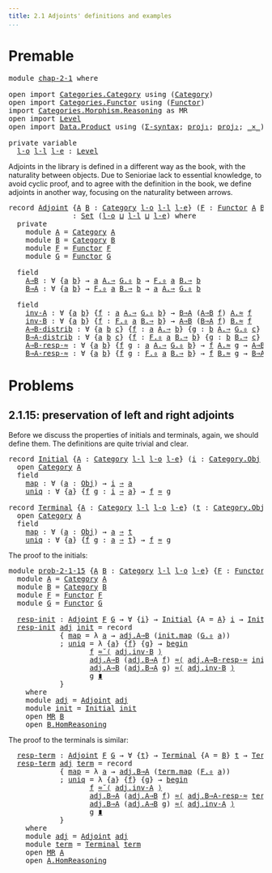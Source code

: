 ```yaml
---
title: 2.1 Adjoints' definitions and examples
...
```


# Premable

<pre class="Agda"><a id="76" class="Keyword">module</a> <a id="83" href="chap-2-1.html" class="Module">chap-2-1</a> <a id="92" class="Keyword">where</a>

<a id="99" class="Keyword">open</a> <a id="104" class="Keyword">import</a> <a id="111" href="Categories.Category.html" class="Module">Categories.Category</a> <a id="131" class="Keyword">using</a> <a id="137" class="Symbol">(</a><a id="138" href="Categories.Category.Core.html#442" class="Record">Category</a><a id="146" class="Symbol">)</a>
<a id="148" class="Keyword">open</a> <a id="153" class="Keyword">import</a> <a id="160" href="Categories.Functor.html" class="Module">Categories.Functor</a> <a id="179" class="Keyword">using</a> <a id="185" class="Symbol">(</a><a id="186" href="Categories.Functor.Core.html#248" class="Record">Functor</a><a id="193" class="Symbol">)</a>
<a id="195" class="Keyword">import</a> <a id="202" href="Categories.Morphism.Reasoning.html" class="Module">Categories.Morphism.Reasoning</a> <a id="232" class="Symbol">as</a> <a id="235" class="Module">MR</a>
<a id="238" class="Keyword">open</a> <a id="243" class="Keyword">import</a> <a id="250" href="Level.html" class="Module">Level</a>
<a id="256" class="Keyword">open</a> <a id="261" class="Keyword">import</a> <a id="268" href="Data.Product.html" class="Module">Data.Product</a> <a id="281" class="Keyword">using</a> <a id="287" class="Symbol">(</a><a id="288" href="Data.Product.html#916" class="Function">Σ-syntax</a><a id="296" class="Symbol">;</a> <a id="298" href="Agda.Builtin.Sigma.html#252" class="Field">proj₁</a><a id="303" class="Symbol">;</a> <a id="305" href="Agda.Builtin.Sigma.html#264" class="Field">proj₂</a><a id="310" class="Symbol">;</a> <a id="312" href="Data.Product.html#1167" class="Function Operator">_×_</a><a id="315" class="Symbol">)</a> <a id="317" class="Keyword">renaming</a> <a id="326" class="Symbol">(</a><a id="327" href="Agda.Builtin.Sigma.html#236" class="InductiveConstructor Operator">_,_</a> <a id="331" class="Symbol">to</a> <a id="334" class="InductiveConstructor Operator">⟨_,_⟩</a><a id="339" class="Symbol">)</a>

<a id="342" class="Keyword">private</a> <a id="350" class="Keyword">variable</a>
  <a id="361" href="chap-2-1.html#361" class="Generalizable">l-o</a> <a id="365" href="chap-2-1.html#365" class="Generalizable">l-l</a> <a id="369" href="chap-2-1.html#369" class="Generalizable">l-e</a> <a id="373" class="Symbol">:</a> <a id="375" href="Agda.Primitive.html#597" class="Postulate">Level</a>
</pre>
Adjoints in the library is defined in a different way as the book,
with the naturality between objects.
Due to Senioriae lack to essential knowledge, to avoid cyclic proof,
and to agree with the definition in the book,
we define adjoints in another way, focusing on the naturality between arrows.

<pre class="Agda"><a id="692" class="Keyword">record</a> <a id="Adjoint"></a><a id="699" href="chap-2-1.html#699" class="Record">Adjoint</a> <a id="707" class="Symbol">{</a><a id="708" href="chap-2-1.html#708" class="Bound">A</a> <a id="710" href="chap-2-1.html#710" class="Bound">B</a> <a id="712" class="Symbol">:</a> <a id="714" href="Categories.Category.Core.html#442" class="Record">Category</a> <a id="723" href="chap-2-1.html#361" class="Generalizable">l-o</a> <a id="727" href="chap-2-1.html#365" class="Generalizable">l-l</a> <a id="731" href="chap-2-1.html#369" class="Generalizable">l-e</a><a id="734" class="Symbol">}</a> <a id="736" class="Symbol">(</a><a id="737" href="chap-2-1.html#737" class="Bound">F</a> <a id="739" class="Symbol">:</a> <a id="741" href="Categories.Functor.Core.html#248" class="Record">Functor</a> <a id="749" href="chap-2-1.html#708" class="Bound">A</a> <a id="751" href="chap-2-1.html#710" class="Bound">B</a><a id="752" class="Symbol">)</a> <a id="754" class="Symbol">(</a><a id="755" href="chap-2-1.html#755" class="Bound">G</a> <a id="757" class="Symbol">:</a> <a id="759" href="Categories.Functor.Core.html#248" class="Record">Functor</a> <a id="767" href="chap-2-1.html#710" class="Bound">B</a> <a id="769" href="chap-2-1.html#708" class="Bound">A</a><a id="770" class="Symbol">)</a>
               <a id="787" class="Symbol">:</a> <a id="789" href="Agda.Primitive.html#326" class="Primitive">Set</a> <a id="793" class="Symbol">(</a><a id="794" href="chap-2-1.html#723" class="Bound">l-o</a> <a id="798" href="Agda.Primitive.html#810" class="Primitive Operator">⊔</a> <a id="800" href="chap-2-1.html#727" class="Bound">l-l</a> <a id="804" href="Agda.Primitive.html#810" class="Primitive Operator">⊔</a> <a id="806" href="chap-2-1.html#731" class="Bound">l-e</a><a id="809" class="Symbol">)</a> <a id="811" class="Keyword">where</a>
  <a id="819" class="Keyword">private</a>
    <a id="831" class="Keyword">module</a> <a id="Adjoint.A"></a><a id="838" href="chap-2-1.html#838" class="Module">A</a> <a id="840" class="Symbol">=</a> <a id="842" href="Categories.Category.Core.html#442" class="Module">Category</a> <a id="851" href="chap-2-1.html#708" class="Bound">A</a>
    <a id="857" class="Keyword">module</a> <a id="Adjoint.B"></a><a id="864" href="chap-2-1.html#864" class="Module">B</a> <a id="866" class="Symbol">=</a> <a id="868" href="Categories.Category.Core.html#442" class="Module">Category</a> <a id="877" href="chap-2-1.html#710" class="Bound">B</a>
    <a id="883" class="Keyword">module</a> <a id="Adjoint.F"></a><a id="890" href="chap-2-1.html#890" class="Module">F</a> <a id="892" class="Symbol">=</a> <a id="894" href="Categories.Functor.Core.html#248" class="Module">Functor</a> <a id="902" href="chap-2-1.html#737" class="Bound">F</a>
    <a id="908" class="Keyword">module</a> <a id="Adjoint.G"></a><a id="915" href="chap-2-1.html#915" class="Module">G</a> <a id="917" class="Symbol">=</a> <a id="919" href="Categories.Functor.Core.html#248" class="Module">Functor</a> <a id="927" href="chap-2-1.html#755" class="Bound">G</a>

  <a id="932" class="Keyword">field</a>
    <a id="Adjoint.A⇒B"></a><a id="942" href="chap-2-1.html#942" class="Field">A⇒B</a> <a id="946" class="Symbol">:</a> <a id="948" class="Symbol">∀</a> <a id="950" class="Symbol">{</a><a id="951" href="chap-2-1.html#951" class="Bound">a</a> <a id="953" href="chap-2-1.html#953" class="Bound">b</a><a id="954" class="Symbol">}</a> <a id="956" class="Symbol">→</a> <a id="958" href="chap-2-1.html#951" class="Bound">a</a> <a id="960" href="Categories.Category.Core.html#575" class="Function Operator">A.⇒</a> <a id="964" href="Categories.Functor.Core.html#797" class="Function">G.₀</a> <a id="968" href="chap-2-1.html#953" class="Bound">b</a> <a id="970" class="Symbol">→</a> <a id="972" href="Categories.Functor.Core.html#797" class="Function">F.₀</a> <a id="976" href="chap-2-1.html#951" class="Bound">a</a> <a id="978" href="Categories.Category.Core.html#575" class="Function Operator">B.⇒</a> <a id="982" href="chap-2-1.html#953" class="Bound">b</a>
    <a id="Adjoint.B⇒A"></a><a id="988" href="chap-2-1.html#988" class="Field">B⇒A</a> <a id="992" class="Symbol">:</a> <a id="994" class="Symbol">∀</a> <a id="996" class="Symbol">{</a><a id="997" href="chap-2-1.html#997" class="Bound">a</a> <a id="999" href="chap-2-1.html#999" class="Bound">b</a><a id="1000" class="Symbol">}</a> <a id="1002" class="Symbol">→</a> <a id="1004" href="Categories.Functor.Core.html#797" class="Function">F.₀</a> <a id="1008" href="chap-2-1.html#997" class="Bound">a</a> <a id="1010" href="Categories.Category.Core.html#575" class="Function Operator">B.⇒</a> <a id="1014" href="chap-2-1.html#999" class="Bound">b</a> <a id="1016" class="Symbol">→</a> <a id="1018" href="chap-2-1.html#997" class="Bound">a</a> <a id="1020" href="Categories.Category.Core.html#575" class="Function Operator">A.⇒</a> <a id="1024" href="Categories.Functor.Core.html#797" class="Function">G.₀</a> <a id="1028" href="chap-2-1.html#999" class="Bound">b</a>

  <a id="1033" class="Keyword">field</a>
    <a id="Adjoint.inv-A"></a><a id="1043" href="chap-2-1.html#1043" class="Field">inv-A</a> <a id="1049" class="Symbol">:</a> <a id="1051" class="Symbol">∀</a> <a id="1053" class="Symbol">{</a><a id="1054" href="chap-2-1.html#1054" class="Bound">a</a> <a id="1056" href="chap-2-1.html#1056" class="Bound">b</a><a id="1057" class="Symbol">}</a> <a id="1059" class="Symbol">{</a><a id="1060" href="chap-2-1.html#1060" class="Bound">f</a> <a id="1062" class="Symbol">:</a> <a id="1064" href="chap-2-1.html#1054" class="Bound">a</a> <a id="1066" href="Categories.Category.Core.html#575" class="Function Operator">A.⇒</a> <a id="1070" href="Categories.Functor.Core.html#797" class="Function">G.₀</a> <a id="1074" href="chap-2-1.html#1056" class="Bound">b</a><a id="1075" class="Symbol">}</a> <a id="1077" class="Symbol">→</a> <a id="1079" href="chap-2-1.html#988" class="Field">B⇒A</a> <a id="1083" class="Symbol">(</a><a id="1084" href="chap-2-1.html#942" class="Field">A⇒B</a> <a id="1088" href="chap-2-1.html#1060" class="Bound">f</a><a id="1089" class="Symbol">)</a> <a id="1091" href="Categories.Category.Core.html#595" class="Function Operator">A.≈</a> <a id="1095" href="chap-2-1.html#1060" class="Bound">f</a>
    <a id="Adjoint.inv-B"></a><a id="1101" href="chap-2-1.html#1101" class="Field">inv-B</a> <a id="1107" class="Symbol">:</a> <a id="1109" class="Symbol">∀</a> <a id="1111" class="Symbol">{</a><a id="1112" href="chap-2-1.html#1112" class="Bound">a</a> <a id="1114" href="chap-2-1.html#1114" class="Bound">b</a><a id="1115" class="Symbol">}</a> <a id="1117" class="Symbol">{</a><a id="1118" href="chap-2-1.html#1118" class="Bound">f</a> <a id="1120" class="Symbol">:</a> <a id="1122" href="Categories.Functor.Core.html#797" class="Function">F.₀</a> <a id="1126" href="chap-2-1.html#1112" class="Bound">a</a> <a id="1128" href="Categories.Category.Core.html#575" class="Function Operator">B.⇒</a> <a id="1132" href="chap-2-1.html#1114" class="Bound">b</a><a id="1133" class="Symbol">}</a> <a id="1135" class="Symbol">→</a> <a id="1137" href="chap-2-1.html#942" class="Field">A⇒B</a> <a id="1141" class="Symbol">(</a><a id="1142" href="chap-2-1.html#988" class="Field">B⇒A</a> <a id="1146" href="chap-2-1.html#1118" class="Bound">f</a><a id="1147" class="Symbol">)</a> <a id="1149" href="Categories.Category.Core.html#595" class="Function Operator">B.≈</a> <a id="1153" href="chap-2-1.html#1118" class="Bound">f</a>
    <a id="Adjoint.A⇒B-distrib"></a><a id="1159" href="chap-2-1.html#1159" class="Field">A⇒B-distrib</a> <a id="1171" class="Symbol">:</a> <a id="1173" class="Symbol">∀</a> <a id="1175" class="Symbol">{</a><a id="1176" href="chap-2-1.html#1176" class="Bound">a</a> <a id="1178" href="chap-2-1.html#1178" class="Bound">b</a> <a id="1180" href="chap-2-1.html#1180" class="Bound">c</a><a id="1181" class="Symbol">}</a> <a id="1183" class="Symbol">{</a><a id="1184" href="chap-2-1.html#1184" class="Bound">f</a> <a id="1186" class="Symbol">:</a> <a id="1188" href="chap-2-1.html#1176" class="Bound">a</a> <a id="1190" href="Categories.Category.Core.html#575" class="Function Operator">A.⇒</a> <a id="1194" href="chap-2-1.html#1178" class="Bound">b</a><a id="1195" class="Symbol">}</a> <a id="1197" class="Symbol">{</a><a id="1198" href="chap-2-1.html#1198" class="Bound">g</a> <a id="1200" class="Symbol">:</a> <a id="1202" href="chap-2-1.html#1178" class="Bound">b</a> <a id="1204" href="Categories.Category.Core.html#575" class="Function Operator">A.⇒</a> <a id="1208" href="Categories.Functor.Core.html#797" class="Function">G.₀</a> <a id="1212" href="chap-2-1.html#1180" class="Bound">c</a><a id="1213" class="Symbol">}</a> <a id="1215" class="Symbol">→</a> <a id="1217" href="chap-2-1.html#942" class="Field">A⇒B</a> <a id="1221" class="Symbol">(</a><a id="1222" href="chap-2-1.html#1198" class="Bound">g</a> <a id="1224" href="Categories.Category.Core.html#656" class="Function Operator">A.∘</a> <a id="1228" href="chap-2-1.html#1184" class="Bound">f</a><a id="1229" class="Symbol">)</a> <a id="1231" href="Categories.Category.Core.html#595" class="Function Operator">B.≈</a> <a id="1235" href="chap-2-1.html#942" class="Field">A⇒B</a> <a id="1239" href="chap-2-1.html#1198" class="Bound">g</a> <a id="1241" href="Categories.Category.Core.html#656" class="Function Operator">B.∘</a> <a id="1245" href="Categories.Functor.Core.html#806" class="Function">F.₁</a> <a id="1249" href="chap-2-1.html#1184" class="Bound">f</a>
    <a id="Adjoint.B⇒A-distrib"></a><a id="1255" href="chap-2-1.html#1255" class="Field">B⇒A-distrib</a> <a id="1267" class="Symbol">:</a> <a id="1269" class="Symbol">∀</a> <a id="1271" class="Symbol">{</a><a id="1272" href="chap-2-1.html#1272" class="Bound">a</a> <a id="1274" href="chap-2-1.html#1274" class="Bound">b</a> <a id="1276" href="chap-2-1.html#1276" class="Bound">c</a><a id="1277" class="Symbol">}</a> <a id="1279" class="Symbol">{</a><a id="1280" href="chap-2-1.html#1280" class="Bound">f</a> <a id="1282" class="Symbol">:</a> <a id="1284" href="Categories.Functor.Core.html#797" class="Function">F.₀</a> <a id="1288" href="chap-2-1.html#1272" class="Bound">a</a> <a id="1290" href="Categories.Category.Core.html#575" class="Function Operator">B.⇒</a> <a id="1294" href="chap-2-1.html#1274" class="Bound">b</a><a id="1295" class="Symbol">}</a> <a id="1297" class="Symbol">{</a><a id="1298" href="chap-2-1.html#1298" class="Bound">g</a> <a id="1300" class="Symbol">:</a> <a id="1302" href="chap-2-1.html#1274" class="Bound">b</a> <a id="1304" href="Categories.Category.Core.html#575" class="Function Operator">B.⇒</a> <a id="1308" href="chap-2-1.html#1276" class="Bound">c</a><a id="1309" class="Symbol">}</a> <a id="1311" class="Symbol">→</a> <a id="1313" href="chap-2-1.html#988" class="Field">B⇒A</a> <a id="1317" class="Symbol">(</a><a id="1318" href="chap-2-1.html#1298" class="Bound">g</a> <a id="1320" href="Categories.Category.Core.html#656" class="Function Operator">B.∘</a> <a id="1324" href="chap-2-1.html#1280" class="Bound">f</a><a id="1325" class="Symbol">)</a> <a id="1327" href="Categories.Category.Core.html#595" class="Function Operator">A.≈</a> <a id="1331" href="Categories.Functor.Core.html#806" class="Function">G.₁</a> <a id="1335" href="chap-2-1.html#1298" class="Bound">g</a> <a id="1337" href="Categories.Category.Core.html#656" class="Function Operator">A.∘</a> <a id="1341" href="chap-2-1.html#988" class="Field">B⇒A</a> <a id="1345" href="chap-2-1.html#1280" class="Bound">f</a>
    <a id="Adjoint.A⇒B-resp-≈"></a><a id="1351" href="chap-2-1.html#1351" class="Field">A⇒B-resp-≈</a> <a id="1362" class="Symbol">:</a> <a id="1364" class="Symbol">∀</a> <a id="1366" class="Symbol">{</a><a id="1367" href="chap-2-1.html#1367" class="Bound">a</a> <a id="1369" href="chap-2-1.html#1369" class="Bound">b</a><a id="1370" class="Symbol">}</a> <a id="1372" class="Symbol">{</a><a id="1373" href="chap-2-1.html#1373" class="Bound">f</a> <a id="1375" href="chap-2-1.html#1375" class="Bound">g</a> <a id="1377" class="Symbol">:</a> <a id="1379" href="chap-2-1.html#1367" class="Bound">a</a> <a id="1381" href="Categories.Category.Core.html#575" class="Function Operator">A.⇒</a> <a id="1385" href="Categories.Functor.Core.html#797" class="Function">G.₀</a> <a id="1389" href="chap-2-1.html#1369" class="Bound">b</a><a id="1390" class="Symbol">}</a> <a id="1392" class="Symbol">→</a> <a id="1394" href="chap-2-1.html#1373" class="Bound">f</a> <a id="1396" href="Categories.Category.Core.html#595" class="Function Operator">A.≈</a> <a id="1400" href="chap-2-1.html#1375" class="Bound">g</a> <a id="1402" class="Symbol">→</a> <a id="1404" href="chap-2-1.html#942" class="Field">A⇒B</a> <a id="1408" href="chap-2-1.html#1373" class="Bound">f</a> <a id="1410" href="Categories.Category.Core.html#595" class="Function Operator">B.≈</a> <a id="1414" href="chap-2-1.html#942" class="Field">A⇒B</a> <a id="1418" href="chap-2-1.html#1375" class="Bound">g</a>
    <a id="Adjoint.B⇒A-resp-≈"></a><a id="1424" href="chap-2-1.html#1424" class="Field">B⇒A-resp-≈</a> <a id="1435" class="Symbol">:</a> <a id="1437" class="Symbol">∀</a> <a id="1439" class="Symbol">{</a><a id="1440" href="chap-2-1.html#1440" class="Bound">a</a> <a id="1442" href="chap-2-1.html#1442" class="Bound">b</a><a id="1443" class="Symbol">}</a> <a id="1445" class="Symbol">{</a><a id="1446" href="chap-2-1.html#1446" class="Bound">f</a> <a id="1448" href="chap-2-1.html#1448" class="Bound">g</a> <a id="1450" class="Symbol">:</a> <a id="1452" href="Categories.Functor.Core.html#797" class="Function">F.₀</a> <a id="1456" href="chap-2-1.html#1440" class="Bound">a</a> <a id="1458" href="Categories.Category.Core.html#575" class="Function Operator">B.⇒</a> <a id="1462" href="chap-2-1.html#1442" class="Bound">b</a><a id="1463" class="Symbol">}</a> <a id="1465" class="Symbol">→</a> <a id="1467" href="chap-2-1.html#1446" class="Bound">f</a> <a id="1469" href="Categories.Category.Core.html#595" class="Function Operator">B.≈</a> <a id="1473" href="chap-2-1.html#1448" class="Bound">g</a> <a id="1475" class="Symbol">→</a> <a id="1477" href="chap-2-1.html#988" class="Field">B⇒A</a> <a id="1481" href="chap-2-1.html#1446" class="Bound">f</a> <a id="1483" href="Categories.Category.Core.html#595" class="Function Operator">A.≈</a> <a id="1487" href="chap-2-1.html#988" class="Field">B⇒A</a> <a id="1491" href="chap-2-1.html#1448" class="Bound">g</a>
</pre>
# Problems

## 2.1.15: preservation of left and right adjoints

Before we discuss the properties of initials and terminals,
again, we should define them.
The definitions are quite trivial and clear.

<pre class="Agda"><a id="1706" class="Keyword">record</a> <a id="Initial"></a><a id="1713" href="chap-2-1.html#1713" class="Record">Initial</a> <a id="1721" class="Symbol">{</a><a id="1722" href="chap-2-1.html#1722" class="Bound">A</a> <a id="1724" class="Symbol">:</a> <a id="1726" href="Categories.Category.Core.html#442" class="Record">Category</a> <a id="1735" href="chap-2-1.html#365" class="Generalizable">l-l</a> <a id="1739" href="chap-2-1.html#361" class="Generalizable">l-o</a> <a id="1743" href="chap-2-1.html#369" class="Generalizable">l-e</a><a id="1746" class="Symbol">}</a> <a id="1748" class="Symbol">(</a><a id="1749" href="chap-2-1.html#1749" class="Bound">i</a> <a id="1751" class="Symbol">:</a> <a id="1753" href="Categories.Category.Core.html#559" class="Field">Category.Obj</a> <a id="1766" href="chap-2-1.html#1722" class="Bound">A</a><a id="1767" class="Symbol">)</a> <a id="1769" class="Symbol">:</a> <a id="1771" href="Agda.Primitive.html#326" class="Primitive">Set</a> <a id="1775" class="Symbol">(</a><a id="1776" href="chap-2-1.html#1735" class="Bound">l-l</a> <a id="1780" href="Agda.Primitive.html#810" class="Primitive Operator">⊔</a> <a id="1782" href="chap-2-1.html#1739" class="Bound">l-o</a> <a id="1786" href="Agda.Primitive.html#810" class="Primitive Operator">⊔</a> <a id="1788" href="chap-2-1.html#1743" class="Bound">l-e</a><a id="1791" class="Symbol">)</a> <a id="1793" class="Keyword">where</a>
  <a id="1801" class="Keyword">open</a> <a id="1806" href="Categories.Category.Core.html#442" class="Module">Category</a> <a id="1815" href="chap-2-1.html#1722" class="Bound">A</a>
  <a id="1819" class="Keyword">field</a>
    <a id="Initial.map"></a><a id="1829" href="chap-2-1.html#1829" class="Field">map</a> <a id="1833" class="Symbol">:</a> <a id="1835" class="Symbol">∀</a> <a id="1837" class="Symbol">(</a><a id="1838" href="chap-2-1.html#1838" class="Bound">a</a> <a id="1840" class="Symbol">:</a> <a id="1842" href="Categories.Category.Core.html#559" class="Function">Obj</a><a id="1845" class="Symbol">)</a> <a id="1847" class="Symbol">→</a> <a id="1849" href="chap-2-1.html#1749" class="Bound">i</a> <a id="1851" href="Categories.Category.Core.html#575" class="Function Operator">⇒</a> <a id="1853" href="chap-2-1.html#1838" class="Bound">a</a>
    <a id="Initial.uniq"></a><a id="1859" href="chap-2-1.html#1859" class="Field">uniq</a> <a id="1864" class="Symbol">:</a> <a id="1866" class="Symbol">∀</a> <a id="1868" class="Symbol">{</a><a id="1869" href="chap-2-1.html#1869" class="Bound">a</a><a id="1870" class="Symbol">}</a> <a id="1872" class="Symbol">{</a><a id="1873" href="chap-2-1.html#1873" class="Bound">f</a> <a id="1875" href="chap-2-1.html#1875" class="Bound">g</a> <a id="1877" class="Symbol">:</a> <a id="1879" href="chap-2-1.html#1749" class="Bound">i</a> <a id="1881" href="Categories.Category.Core.html#575" class="Function Operator">⇒</a> <a id="1883" href="chap-2-1.html#1869" class="Bound">a</a><a id="1884" class="Symbol">}</a> <a id="1886" class="Symbol">→</a> <a id="1888" href="chap-2-1.html#1873" class="Bound">f</a> <a id="1890" href="Categories.Category.Core.html#595" class="Function Operator">≈</a> <a id="1892" href="chap-2-1.html#1875" class="Bound">g</a>

<a id="1895" class="Keyword">record</a> <a id="Terminal"></a><a id="1902" href="chap-2-1.html#1902" class="Record">Terminal</a> <a id="1911" class="Symbol">{</a><a id="1912" href="chap-2-1.html#1912" class="Bound">A</a> <a id="1914" class="Symbol">:</a> <a id="1916" href="Categories.Category.Core.html#442" class="Record">Category</a> <a id="1925" href="chap-2-1.html#365" class="Generalizable">l-l</a> <a id="1929" href="chap-2-1.html#361" class="Generalizable">l-o</a> <a id="1933" href="chap-2-1.html#369" class="Generalizable">l-e</a><a id="1936" class="Symbol">}</a> <a id="1938" class="Symbol">(</a><a id="1939" href="chap-2-1.html#1939" class="Bound">t</a> <a id="1941" class="Symbol">:</a> <a id="1943" href="Categories.Category.Core.html#559" class="Field">Category.Obj</a> <a id="1956" href="chap-2-1.html#1912" class="Bound">A</a><a id="1957" class="Symbol">)</a> <a id="1959" class="Symbol">:</a> <a id="1961" href="Agda.Primitive.html#326" class="Primitive">Set</a> <a id="1965" class="Symbol">(</a><a id="1966" href="chap-2-1.html#1925" class="Bound">l-l</a> <a id="1970" href="Agda.Primitive.html#810" class="Primitive Operator">⊔</a> <a id="1972" href="chap-2-1.html#1929" class="Bound">l-o</a> <a id="1976" href="Agda.Primitive.html#810" class="Primitive Operator">⊔</a> <a id="1978" href="chap-2-1.html#1933" class="Bound">l-e</a><a id="1981" class="Symbol">)</a> <a id="1983" class="Keyword">where</a>
  <a id="1991" class="Keyword">open</a> <a id="1996" href="Categories.Category.Core.html#442" class="Module">Category</a> <a id="2005" href="chap-2-1.html#1912" class="Bound">A</a>
  <a id="2009" class="Keyword">field</a>
    <a id="Terminal.map"></a><a id="2019" href="chap-2-1.html#2019" class="Field">map</a> <a id="2023" class="Symbol">:</a> <a id="2025" class="Symbol">∀</a> <a id="2027" class="Symbol">(</a><a id="2028" href="chap-2-1.html#2028" class="Bound">a</a> <a id="2030" class="Symbol">:</a> <a id="2032" href="Categories.Category.Core.html#559" class="Function">Obj</a><a id="2035" class="Symbol">)</a> <a id="2037" class="Symbol">→</a> <a id="2039" href="chap-2-1.html#2028" class="Bound">a</a> <a id="2041" href="Categories.Category.Core.html#575" class="Function Operator">⇒</a> <a id="2043" href="chap-2-1.html#1939" class="Bound">t</a>
    <a id="Terminal.uniq"></a><a id="2049" href="chap-2-1.html#2049" class="Field">uniq</a> <a id="2054" class="Symbol">:</a> <a id="2056" class="Symbol">∀</a> <a id="2058" class="Symbol">{</a><a id="2059" href="chap-2-1.html#2059" class="Bound">a</a><a id="2060" class="Symbol">}</a> <a id="2062" class="Symbol">{</a><a id="2063" href="chap-2-1.html#2063" class="Bound">f</a> <a id="2065" href="chap-2-1.html#2065" class="Bound">g</a> <a id="2067" class="Symbol">:</a> <a id="2069" href="chap-2-1.html#2059" class="Bound">a</a> <a id="2071" href="Categories.Category.Core.html#575" class="Function Operator">⇒</a> <a id="2073" href="chap-2-1.html#1939" class="Bound">t</a><a id="2074" class="Symbol">}</a> <a id="2076" class="Symbol">→</a> <a id="2078" href="chap-2-1.html#2063" class="Bound">f</a> <a id="2080" href="Categories.Category.Core.html#595" class="Function Operator">≈</a> <a id="2082" href="chap-2-1.html#2065" class="Bound">g</a>
</pre>
The proof to the initials:

<pre class="Agda"><a id="2125" class="Keyword">module</a> <a id="prob-2-1-15"></a><a id="2132" href="chap-2-1.html#2132" class="Module">prob-2-1-15</a> <a id="2144" class="Symbol">{</a><a id="2145" href="chap-2-1.html#2145" class="Bound">A</a> <a id="2147" href="chap-2-1.html#2147" class="Bound">B</a> <a id="2149" class="Symbol">:</a> <a id="2151" href="Categories.Category.Core.html#442" class="Record">Category</a> <a id="2160" href="chap-2-1.html#365" class="Generalizable">l-l</a> <a id="2164" href="chap-2-1.html#361" class="Generalizable">l-o</a> <a id="2168" href="chap-2-1.html#369" class="Generalizable">l-e</a><a id="2171" class="Symbol">}</a> <a id="2173" class="Symbol">{</a><a id="2174" href="chap-2-1.html#2174" class="Bound">F</a> <a id="2176" class="Symbol">:</a> <a id="2178" href="Categories.Functor.Core.html#248" class="Record">Functor</a> <a id="2186" href="chap-2-1.html#2145" class="Bound">A</a> <a id="2188" href="chap-2-1.html#2147" class="Bound">B</a><a id="2189" class="Symbol">}</a> <a id="2191" class="Symbol">{</a><a id="2192" href="chap-2-1.html#2192" class="Bound">G</a> <a id="2194" class="Symbol">:</a> <a id="2196" href="Categories.Functor.Core.html#248" class="Record">Functor</a> <a id="2204" href="chap-2-1.html#2147" class="Bound">B</a> <a id="2206" href="chap-2-1.html#2145" class="Bound">A</a><a id="2207" class="Symbol">}</a> <a id="2209" class="Keyword">where</a>
  <a id="2217" class="Keyword">module</a> <a id="prob-2-1-15.A"></a><a id="2224" href="chap-2-1.html#2224" class="Module">A</a> <a id="2226" class="Symbol">=</a> <a id="2228" href="Categories.Category.Core.html#442" class="Module">Category</a> <a id="2237" href="chap-2-1.html#2145" class="Bound">A</a>
  <a id="2241" class="Keyword">module</a> <a id="prob-2-1-15.B"></a><a id="2248" href="chap-2-1.html#2248" class="Module">B</a> <a id="2250" class="Symbol">=</a> <a id="2252" href="Categories.Category.Core.html#442" class="Module">Category</a> <a id="2261" href="chap-2-1.html#2147" class="Bound">B</a>
  <a id="2265" class="Keyword">module</a> <a id="prob-2-1-15.F"></a><a id="2272" href="chap-2-1.html#2272" class="Module">F</a> <a id="2274" class="Symbol">=</a> <a id="2276" href="Categories.Functor.Core.html#248" class="Module">Functor</a> <a id="2284" href="chap-2-1.html#2174" class="Bound">F</a>
  <a id="2288" class="Keyword">module</a> <a id="prob-2-1-15.G"></a><a id="2295" href="chap-2-1.html#2295" class="Module">G</a> <a id="2297" class="Symbol">=</a> <a id="2299" href="Categories.Functor.Core.html#248" class="Module">Functor</a> <a id="2307" href="chap-2-1.html#2192" class="Bound">G</a>

  <a id="prob-2-1-15.resp-init"></a><a id="2312" href="chap-2-1.html#2312" class="Function">resp-init</a> <a id="2322" class="Symbol">:</a> <a id="2324" href="chap-2-1.html#699" class="Record">Adjoint</a> <a id="2332" href="chap-2-1.html#2174" class="Bound">F</a> <a id="2334" href="chap-2-1.html#2192" class="Bound">G</a> <a id="2336" class="Symbol">→</a> <a id="2338" class="Symbol">∀</a> <a id="2340" class="Symbol">{</a><a id="2341" href="chap-2-1.html#2341" class="Bound">i</a><a id="2342" class="Symbol">}</a> <a id="2344" class="Symbol">→</a> <a id="2346" href="chap-2-1.html#1713" class="Record">Initial</a> <a id="2354" class="Symbol">{</a><a id="2355" class="Argument">A</a> <a id="2357" class="Symbol">=</a> <a id="2359" href="chap-2-1.html#2145" class="Bound">A</a><a id="2360" class="Symbol">}</a> <a id="2362" href="chap-2-1.html#2341" class="Bound">i</a> <a id="2364" class="Symbol">→</a> <a id="2366" href="chap-2-1.html#1713" class="Record">Initial</a> <a id="2374" class="Symbol">{</a><a id="2375" class="Argument">A</a> <a id="2377" class="Symbol">=</a> <a id="2379" href="chap-2-1.html#2147" class="Bound">B</a><a id="2380" class="Symbol">}</a> <a id="2382" class="Symbol">(</a><a id="2383" href="Categories.Functor.Core.html#797" class="Function">F.₀</a> <a id="2387" href="chap-2-1.html#2341" class="Bound">i</a><a id="2388" class="Symbol">)</a>
  <a id="2392" href="chap-2-1.html#2312" class="Function">resp-init</a> <a id="2402" href="chap-2-1.html#2402" class="Bound">adj</a> <a id="2406" href="chap-2-1.html#2406" class="Bound">init</a> <a id="2411" class="Symbol">=</a> <a id="2413" class="Keyword">record</a>
            <a id="2432" class="Symbol">{</a> <a id="2434" href="chap-2-1.html#1829" class="Field">map</a> <a id="2438" class="Symbol">=</a> <a id="2440" class="Symbol">λ</a> <a id="2442" href="chap-2-1.html#2442" class="Bound">a</a> <a id="2444" class="Symbol">→</a> <a id="2446" href="chap-2-1.html#942" class="Function">adj.A⇒B</a> <a id="2454" class="Symbol">(</a><a id="2455" href="chap-2-1.html#1829" class="Field">init.map</a> <a id="2464" class="Symbol">(</a><a id="2465" href="Categories.Functor.Core.html#797" class="Function">G.₀</a> <a id="2469" href="chap-2-1.html#2442" class="Bound">a</a><a id="2470" class="Symbol">))</a>
            <a id="2485" class="Symbol">;</a> <a id="2487" href="chap-2-1.html#1859" class="Field">uniq</a> <a id="2492" class="Symbol">=</a> <a id="2494" class="Symbol">λ</a> <a id="2496" class="Symbol">{</a><a id="2497" href="chap-2-1.html#2497" class="Bound">a</a><a id="2498" class="Symbol">}</a> <a id="2500" class="Symbol">{</a><a id="2501" href="chap-2-1.html#2501" class="Bound">f</a><a id="2502" class="Symbol">}</a> <a id="2504" class="Symbol">{</a><a id="2505" href="chap-2-1.html#2505" class="Bound">g</a><a id="2506" class="Symbol">}</a> <a id="2508" class="Symbol">→</a> <a id="2510" href="Relation.Binary.Reasoning.Base.Single.html#1916" class="Function Operator">begin</a>
                   <a id="2535" href="chap-2-1.html#2501" class="Bound">f</a> <a id="2537" href="Relation.Binary.Reasoning.Setoid.html#1153" class="Function">≈˘⟨</a> <a id="2541" href="chap-2-1.html#1101" class="Function">adj.inv-B</a> <a id="2551" href="Relation.Binary.Reasoning.Setoid.html#1153" class="Function">⟩</a>
                   <a id="2572" href="chap-2-1.html#942" class="Function">adj.A⇒B</a> <a id="2580" class="Symbol">(</a><a id="2581" href="chap-2-1.html#988" class="Function">adj.B⇒A</a> <a id="2589" href="chap-2-1.html#2501" class="Bound">f</a><a id="2590" class="Symbol">)</a> <a id="2592" href="Relation.Binary.Reasoning.Setoid.html#1052" class="Function">≈⟨</a> <a id="2595" href="chap-2-1.html#1351" class="Function">adj.A⇒B-resp-≈</a> <a id="2610" href="chap-2-1.html#1859" class="Field">init.uniq</a> <a id="2620" href="Relation.Binary.Reasoning.Setoid.html#1052" class="Function">⟩</a>
                   <a id="2641" href="chap-2-1.html#942" class="Function">adj.A⇒B</a> <a id="2649" class="Symbol">(</a><a id="2650" href="chap-2-1.html#988" class="Function">adj.B⇒A</a> <a id="2658" href="chap-2-1.html#2505" class="Bound">g</a><a id="2659" class="Symbol">)</a> <a id="2661" href="Relation.Binary.Reasoning.Setoid.html#1052" class="Function">≈⟨</a> <a id="2664" href="chap-2-1.html#1101" class="Function">adj.inv-B</a> <a id="2674" href="Relation.Binary.Reasoning.Setoid.html#1052" class="Function">⟩</a>
                   <a id="2695" href="chap-2-1.html#2505" class="Bound">g</a> <a id="2697" href="Relation.Binary.Reasoning.Base.Single.html#2555" class="Function Operator">∎</a>
            <a id="2711" class="Symbol">}</a>
    <a id="2717" class="Keyword">where</a>
    <a id="2727" class="Keyword">module</a> <a id="2734" href="chap-2-1.html#2734" class="Module">adj</a> <a id="2738" class="Symbol">=</a> <a id="2740" href="chap-2-1.html#699" class="Module">Adjoint</a> <a id="2748" href="chap-2-1.html#2402" class="Bound">adj</a>
    <a id="2756" class="Keyword">module</a> <a id="2763" href="chap-2-1.html#2763" class="Module">init</a> <a id="2768" class="Symbol">=</a> <a id="2770" href="chap-2-1.html#1713" class="Module">Initial</a> <a id="2778" href="chap-2-1.html#2406" class="Bound">init</a>
    <a id="2787" class="Keyword">open</a> <a id="2792" href="Categories.Morphism.Reasoning.html" class="Module">MR</a> <a id="2795" href="chap-2-1.html#2147" class="Bound">B</a>
    <a id="2801" class="Keyword">open</a> <a id="2806" href="Categories.Category.Core.html#2462" class="Module">B.HomReasoning</a>
</pre>
The proof to the terminals is similar:

<pre class="Agda">  <a id="prob-2-1-15.resp-term"></a><a id="2876" href="chap-2-1.html#2876" class="Function">resp-term</a> <a id="2886" class="Symbol">:</a> <a id="2888" href="chap-2-1.html#699" class="Record">Adjoint</a> <a id="2896" href="chap-2-1.html#2174" class="Bound">F</a> <a id="2898" href="chap-2-1.html#2192" class="Bound">G</a> <a id="2900" class="Symbol">→</a> <a id="2902" class="Symbol">∀</a> <a id="2904" class="Symbol">{</a><a id="2905" href="chap-2-1.html#2905" class="Bound">t</a><a id="2906" class="Symbol">}</a> <a id="2908" class="Symbol">→</a> <a id="2910" href="chap-2-1.html#1902" class="Record">Terminal</a> <a id="2919" class="Symbol">{</a><a id="2920" class="Argument">A</a> <a id="2922" class="Symbol">=</a> <a id="2924" href="chap-2-1.html#2147" class="Bound">B</a><a id="2925" class="Symbol">}</a> <a id="2927" href="chap-2-1.html#2905" class="Bound">t</a> <a id="2929" class="Symbol">→</a> <a id="2931" href="chap-2-1.html#1902" class="Record">Terminal</a> <a id="2940" class="Symbol">{</a><a id="2941" class="Argument">A</a> <a id="2943" class="Symbol">=</a> <a id="2945" href="chap-2-1.html#2145" class="Bound">A</a><a id="2946" class="Symbol">}</a> <a id="2948" class="Symbol">(</a><a id="2949" href="Categories.Functor.Core.html#797" class="Function">G.₀</a> <a id="2953" href="chap-2-1.html#2905" class="Bound">t</a><a id="2954" class="Symbol">)</a>
  <a id="2958" href="chap-2-1.html#2876" class="Function">resp-term</a> <a id="2968" href="chap-2-1.html#2968" class="Bound">adj</a> <a id="2972" href="chap-2-1.html#2972" class="Bound">term</a> <a id="2977" class="Symbol">=</a> <a id="2979" class="Keyword">record</a>
            <a id="2998" class="Symbol">{</a> <a id="3000" href="chap-2-1.html#2019" class="Field">map</a> <a id="3004" class="Symbol">=</a> <a id="3006" class="Symbol">λ</a> <a id="3008" href="chap-2-1.html#3008" class="Bound">a</a> <a id="3010" class="Symbol">→</a> <a id="3012" href="chap-2-1.html#988" class="Function">adj.B⇒A</a> <a id="3020" class="Symbol">(</a><a id="3021" href="chap-2-1.html#2019" class="Field">term.map</a> <a id="3030" class="Symbol">(</a><a id="3031" href="Categories.Functor.Core.html#797" class="Function">F.₀</a> <a id="3035" href="chap-2-1.html#3008" class="Bound">a</a><a id="3036" class="Symbol">))</a>
            <a id="3051" class="Symbol">;</a> <a id="3053" href="chap-2-1.html#2049" class="Field">uniq</a> <a id="3058" class="Symbol">=</a> <a id="3060" class="Symbol">λ</a> <a id="3062" class="Symbol">{</a><a id="3063" href="chap-2-1.html#3063" class="Bound">a</a><a id="3064" class="Symbol">}</a> <a id="3066" class="Symbol">{</a><a id="3067" href="chap-2-1.html#3067" class="Bound">f</a><a id="3068" class="Symbol">}</a> <a id="3070" class="Symbol">{</a><a id="3071" href="chap-2-1.html#3071" class="Bound">g</a><a id="3072" class="Symbol">}</a> <a id="3074" class="Symbol">→</a> <a id="3076" href="Relation.Binary.Reasoning.Base.Single.html#1916" class="Function Operator">begin</a>
                   <a id="3101" href="chap-2-1.html#3067" class="Bound">f</a> <a id="3103" href="Relation.Binary.Reasoning.Setoid.html#1153" class="Function">≈˘⟨</a> <a id="3107" href="chap-2-1.html#1043" class="Function">adj.inv-A</a> <a id="3117" href="Relation.Binary.Reasoning.Setoid.html#1153" class="Function">⟩</a>
                   <a id="3138" href="chap-2-1.html#988" class="Function">adj.B⇒A</a> <a id="3146" class="Symbol">(</a><a id="3147" href="chap-2-1.html#942" class="Function">adj.A⇒B</a> <a id="3155" href="chap-2-1.html#3067" class="Bound">f</a><a id="3156" class="Symbol">)</a> <a id="3158" href="Relation.Binary.Reasoning.Setoid.html#1052" class="Function">≈⟨</a> <a id="3161" href="chap-2-1.html#1424" class="Function">adj.B⇒A-resp-≈</a> <a id="3176" href="chap-2-1.html#2049" class="Field">term.uniq</a> <a id="3186" href="Relation.Binary.Reasoning.Setoid.html#1052" class="Function">⟩</a>
                   <a id="3207" href="chap-2-1.html#988" class="Function">adj.B⇒A</a> <a id="3215" class="Symbol">(</a><a id="3216" href="chap-2-1.html#942" class="Function">adj.A⇒B</a> <a id="3224" href="chap-2-1.html#3071" class="Bound">g</a><a id="3225" class="Symbol">)</a> <a id="3227" href="Relation.Binary.Reasoning.Setoid.html#1052" class="Function">≈⟨</a> <a id="3230" href="chap-2-1.html#1043" class="Function">adj.inv-A</a> <a id="3240" href="Relation.Binary.Reasoning.Setoid.html#1052" class="Function">⟩</a>
                   <a id="3261" href="chap-2-1.html#3071" class="Bound">g</a> <a id="3263" href="Relation.Binary.Reasoning.Base.Single.html#2555" class="Function Operator">∎</a>
            <a id="3277" class="Symbol">}</a>
    <a id="3283" class="Keyword">where</a>
    <a id="3293" class="Keyword">module</a> <a id="3300" href="chap-2-1.html#3300" class="Module">adj</a> <a id="3304" class="Symbol">=</a> <a id="3306" href="chap-2-1.html#699" class="Module">Adjoint</a> <a id="3314" href="chap-2-1.html#2968" class="Bound">adj</a>
    <a id="3322" class="Keyword">module</a> <a id="3329" href="chap-2-1.html#3329" class="Module">term</a> <a id="3334" class="Symbol">=</a> <a id="3336" href="chap-2-1.html#1902" class="Module">Terminal</a> <a id="3345" href="chap-2-1.html#2972" class="Bound">term</a>
    <a id="3354" class="Keyword">open</a> <a id="3359" href="Categories.Morphism.Reasoning.html" class="Module">MR</a> <a id="3362" href="chap-2-1.html#2145" class="Bound">A</a>
    <a id="3368" class="Keyword">open</a> <a id="3373" href="Categories.Category.Core.html#2462" class="Module">A.HomReasoning</a>
</pre>
